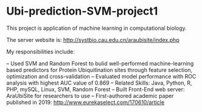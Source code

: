 # Ubi-prediction-SVM-project1

This project is application of machine learning in computational biology.

The server website is: http://systbio.cau.edu.cn/araubisite/index.php



My responsibilities include:

– Used SVM and Random Forest to bulid well-performed machine-learning based predictors for Protein Ubiquitination sites through feature selection, optimization and cross-validation
– Evaluated model performance with ROC analysis with highest AUC value of 0.869
– Related Skills: Java, Python, R, PHP, mySQL, Linux, SVM, Random Forest
– Built Front-End web server: AraUbiSite for researchers to use
– First-authored academic paper published in 2019: http://www.eurekaselect.com/170610/article
